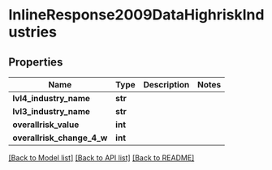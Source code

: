 # InlineResponse2009DataHighriskIndustries

## Properties
Name | Type | Description | Notes
------------ | ------------- | ------------- | -------------
**lvl4_industry_name** | **str** |  | 
**lvl3_industry_name** | **str** |  | 
**overallrisk_value** | **int** |  | 
**overallrisk_change_4_w** | **int** |  | 

[[Back to Model list]](../README.md#documentation-for-models) [[Back to API list]](../README.md#documentation-for-api-endpoints) [[Back to README]](../README.md)


